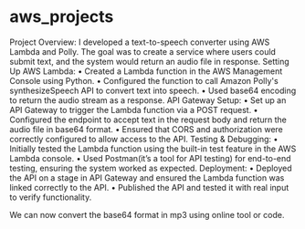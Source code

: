 # aws_projects
Project Overview: I developed a text-to-speech converter using AWS Lambda and Polly. The goal was to create a service where users could submit text, and the system would return an audio file in response.
Setting Up AWS Lambda:
•	Created a Lambda function in the AWS Management Console using Python.
•	Configured the function to call Amazon Polly's synthesizeSpeech API to convert text into speech.
•	Used base64 encoding to return the audio stream as a response.
API Gateway Setup:
•	Set up an API Gateway to trigger the Lambda function via a POST request.
•	Configured the endpoint to accept text in the request body and return the audio file in base64 format.
•	Ensured that CORS and authorization were correctly configured to allow access to the API.
Testing & Debugging:
•	Initially tested the Lambda function using the built-in test feature in the AWS Lambda console.
•	Used Postman(it’s a tool for API testing) for end-to-end testing, ensuring the system worked as expected.
Deployment:
•	Deployed the API on a stage in API Gateway and ensured the Lambda function was linked correctly to the API.
•	Published the API and tested it with real input to verify functionality.

We can now convert the base64 format in mp3 using online tool or code. 



